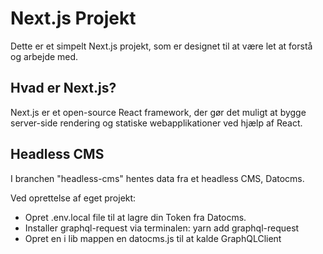 # Next.js Projekt

Dette er et simpelt Next.js projekt, som er designet til at være let at forstå og arbejde med.

## Hvad er Next.js?

Next.js er et open-source React framework, der gør det muligt at bygge server-side rendering og statiske webapplikationer ved hjælp af React.

## Headless CMS

I branchen "headless-cms" hentes data fra et headless CMS, Datocms.

Ved oprettelse af eget projekt:

- Opret .env.local file til at lagre din Token fra Datocms.
- Installer graphql-request via terminalen: yarn add graphql-request
- Opret en i lib mappen en datocms.js til at kalde GraphQLClient
